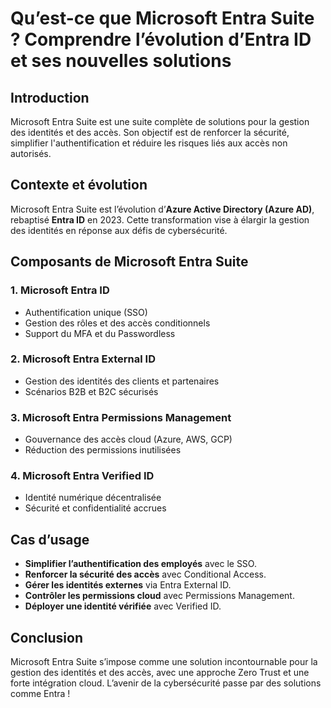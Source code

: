 # Qu’est-ce que Microsoft Entra Suite ? Comprendre l’évolution d’Entra ID et ses nouvelles solutions

## Introduction

Microsoft Entra Suite est une suite complète de solutions pour la gestion des identités et des accès. Son objectif est de renforcer la sécurité, simplifier l'authentification et réduire les risques liés aux accès non autorisés.

## Contexte et évolution

Microsoft Entra Suite est l’évolution d’**Azure Active Directory (Azure AD)**, rebaptisé **Entra ID** en 2023. Cette transformation vise à élargir la gestion des identités en réponse aux défis de cybersécurité.

## Composants de Microsoft Entra Suite

### 1. Microsoft Entra ID
- Authentification unique (SSO)
- Gestion des rôles et des accès conditionnels
- Support du MFA et du Passwordless

### 2. Microsoft Entra External ID
- Gestion des identités des clients et partenaires
- Scénarios B2B et B2C sécurisés

### 3. Microsoft Entra Permissions Management
- Gouvernance des accès cloud (Azure, AWS, GCP)
- Réduction des permissions inutilisées

### 4. Microsoft Entra Verified ID
- Identité numérique décentralisée
- Sécurité et confidentialité accrues

## Cas d’usage

- **Simplifier l’authentification des employés** avec le SSO.
- **Renforcer la sécurité des accès** avec Conditional Access.
- **Gérer les identités externes** via Entra External ID.
- **Contrôler les permissions cloud** avec Permissions Management.
- **Déployer une identité vérifiée** avec Verified ID.


## Conclusion

Microsoft Entra Suite s’impose comme une solution incontournable pour la gestion des identités et des accès, avec une approche Zero Trust et une forte intégration cloud. L’avenir de la cybersécurité passe par des solutions comme Entra !

